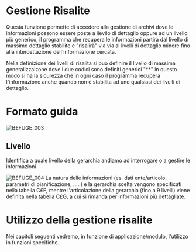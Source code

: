 # Gestione Risalite
Questa funzione permette di accedere alla gestione di archivi dove le informazioni possono essere poste a lievllo di dettaglio oppure ad un livello più generico, il programma che recupera le informazioni partirà dal livello di massimo dettaglio stabilito e "risalirà" via via ai livelli di dettaglio minore fino alla intercettazione dell'informazione cercata.

Nella definizione dei livelli di risalita si può definire il livello di massima generalizzaizone dove i due codici sono definiti generici "\*\*" in questo modo si ha la sicurezza che in ogni caso il programma recupera l'informazione anche quando non è stabilita ad uno qualsiasi dei livelli di dettaglio.

# Formato guida

![B£FUGE_003](http://localhost:3000/immagini/MBDOC_OGG-P_B£GRI2/BXFUGE_003.png)
## Livello
Identifica a quale livello della gerarchia andiamo ad interrogare o a gestire le informazioni

![B£FUGE_004](http://localhost:3000/immagini/MBDOC_OGG-P_B£GRI2/BXFUGE_004.png)
La natura delle informazioni (es. dati ente/articolo, parametri di pianificazione, .....) e la gerarchia scelta vengono specificati nella tabella C£F, mentre l'articolazione della gerarchia (fino a 9 livelli) viene definita nella tabella C£G, a cui si rimanda per informazioni più dettagliate.

# Utilizzo della gestione risalite
Nei capitoli seguenti vedremo, in funzione di applicazione/modulo, l'utilizzo in funzioni specifiche.
